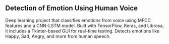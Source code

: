 ## Detection of Emotion Using Human Voice
Deep learning project that classifies emotions from voice using MFCC features and a CNN-LSTM model. Built with TensorFlow, Keras, and Librosa, it includes a Tkinter-based GUI for real-time testing. Detects emotions like Happy, Sad, Angry, and more from human speech.
